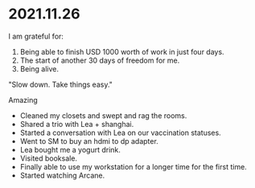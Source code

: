 # 2021.11.26

I am grateful for:

1. Being able to finish USD 1000 worth of work in just four days.
2. The start of another 30 days of freedom for me.
3. Being alive.

"Slow down. Take things easy."

Amazing

- Cleaned my closets and swept and rag the rooms.
- Shared a trio with Lea + shanghai.
- Started a conversation with Lea on our vaccination statuses.
- Went to SM to buy an hdmi to dp adapter.
- Lea bought me a yogurt drink.
- Visited booksale.
- Finally able to use my workstation for a longer time for the first time.
- Started watching Arcane.

